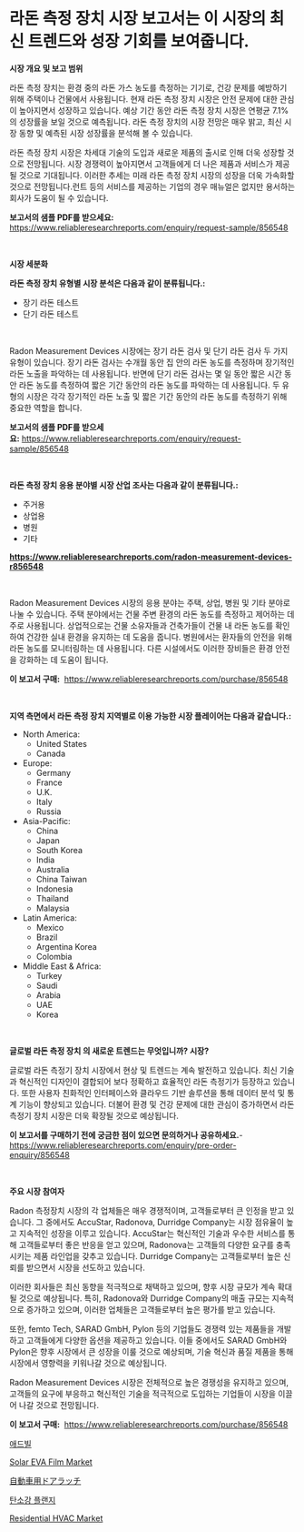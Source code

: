 <p><h1>라돈 측정 장치 시장 보고서는 이 시장의 최신 트렌드와 성장 기회를 보여줍니다.</h1></p><p><strong>시장 개요 및 보고 범위</strong></p>
<p><p>라돈 측정 장치는 환경 중의 라돈 가스 농도를 측정하는 기기로, 건강 문제를 예방하기 위해 주택이나 건물에서 사용됩니다. 현재 라돈 측정 장치 시장은 안전 문제에 대한 관심이 높아지면서 성장하고 있습니다. 예상 기간 동안 라돈 측정 장치 시장은 연평균 7.1%의 성장률을 보일 것으로 예측됩니다. 라돈 측정 장치의 시장 전망은 매우 밝고, 최신 시장 동향 및 예측된 시장 성장률을 분석해 볼 수 있습니다.</p><p>라돈 측정 장치 시장은 차세대 기술의 도입과 새로운 제품의 출시로 인해 더욱 성장할 것으로 전망됩니다. 시장 경쟁력이 높아지면서 고객들에게 더 나은 제품과 서비스가 제공될 것으로 기대됩니다. 이러한 추세는 미래 라돈 측정 장치 시장의 성장을 더욱 가속화할 것으로 전망됩니다.런트 등의 서비스를 제공하는 기업의 경우 매뉴얼은 없지만 용서하는 회사가 도움이 될 수 있습니다.</p></p>
<p><strong>보고서의 샘플 PDF를 받으세요:</strong> <a href="https://www.reliableresearchreports.com/enquiry/request-sample/856548">https://www.reliableresearchreports.com/enquiry/request-sample/856548</a></p>
<p>&nbsp;</p>
<p><strong>시장 세분화</strong></p>
<p><strong>라돈 측정 장치 유형별 시장 분석은 다음과 같이 분류됩니다.:</strong></p>
<p><ul><li>장기 라돈 테스트</li><li>단기 라돈 테스트</li></ul></p>
<p>&nbsp;</p>
<p><p>Radon Measurement Devices 시장에는 장기 라돈 검사 및 단기 라돈 검사 두 가지 유형이 있습니다. 장기 라돈 검사는 수개월 동안 집 안의 라돈 농도를 측정하며 장기적인 라돈 노출을 파악하는 데 사용됩니다. 반면에 단기 라돈 검사는 몇 일 동안 짧은 시간 동안 라돈 농도를 측정하여 짧은 기간 동안의 라돈 농도를 파악하는 데 사용됩니다. 두 유형의 시장은 각각 장기적인 라돈 노출 및 짧은 기간 동안의 라돈 농도를 측정하기 위해 중요한 역할을 합니다.</p></p>
<p><strong>보고서의 샘플 PDF를 받으세요:</strong>&nbsp;<a href="https://www.reliableresearchreports.com/enquiry/request-sample/856548">https://www.reliableresearchreports.com/enquiry/request-sample/856548</a></p>
<p>&nbsp;</p>
<p><strong> 라돈 측정 장치 응용 분야별 시장 산업 조사는 다음과 같이 분류됩니다.:</strong></p>
<p><ul><li>주거용</li><li>상업용</li><li>병원</li><li>기타</li></ul></p>
<p><strong><a href="https://www.reliableresearchreports.com/radon-measurement-devices-r856548">https://www.reliableresearchreports.com/radon-measurement-devices-r856548</a></strong></p>
<p>&nbsp;</p>
<p><p>Radon Measurement Devices 시장의 응용 분야는 주택, 상업, 병원 및 기타 분야로 나눌 수 있습니다. 주택 분야에서는 건물 주변 환경의 라돈 농도를 측정하고 제어하는 데 주로 사용됩니다. 상업적으로는 건물 소유자들과 건축가들이 건물 내 라돈 농도를 확인하여 건강한 실내 환경을 유지하는 데 도움을 줍니다. 병원에서는 환자들의 안전을 위해 라돈 농도를 모니터링하는 데 사용됩니다. 다른 시설에서도 이러한 장비들은 환경 안전을 강화하는 데 도움이 됩니다.</p></p>
<p><strong>이 보고서 구매:</strong>&nbsp; <a href="https://www.reliableresearchreports.com/purchase/856548">https://www.reliableresearchreports.com/purchase/856548</a></p>
<p>&nbsp;</p>
<p><strong>지역 측면에서 라돈 측정 장치 지역별로 이용 가능한 시장 플레이어는 다음과 같습니다.:</strong></p>
<p><ul>
    <li>
        North America:
        <ul>
            <li>United States</li>
            <li>Canada</li>
        </ul>
    </li>
    <li>
        Europe:
        <ul>
            <li>Germany</li>
            <li>France</li>
            <li>U.K.</li>
            <li>Italy</li>
            <li>Russia</li>
        </ul>
    </li>
    <li>
        Asia-Pacific:
        <ul>
            <li>China</li>
            <li>Japan</li>
            <li>South Korea</li>
            <li>India</li>
            <li>Australia</li>
            <li>China Taiwan</li>
            <li>Indonesia</li>
            <li>Thailand</li>
            <li>Malaysia</li>
        </ul>
    </li>
    <li>
        Latin America:
        <ul>
            <li>Mexico</li>
            <li>Brazil</li>
            <li>Argentina Korea</li>
            <li>Colombia</li>
        </ul>
    </li>
    <li>
        Middle East & Africa:
        <ul>
            <li>Turkey</li>
            <li>Saudi</li>
            <li>Arabia</li>
            <li>UAE</li>
            <li>Korea</li>
        </ul>
    </li>
    </ul></p>
<p>&nbsp;</p>
<p><strong>글로벌 라돈 측정 장치 의 새로운 트렌드는 무엇입니까? 시장?</strong></p>
<p><p>글로벌 라돈 측정기 장치 시장에서 현상 및 트렌드는 계속 발전하고 있습니다. 최신 기술과 혁신적인 디자인이 결합되어 보다 정확하고 효율적인 라돈 측정기가 등장하고 있습니다. 또한 사용자 친화적인 인터페이스와 클라우드 기반 솔루션을 통해 데이터 분석 및 통계 기능이 향상되고 있습니다. 더불어 환경 및 건강 문제에 대한 관심이 증가하면서 라돈 측정기 장치 시장은 더욱 확장될 것으로 예상됩니다.</p></p>
<p><strong>이 보고서를 구매하기 전에 궁금한 점이 있으면 문의하거나 공유하세요.</strong>- <a href="https://www.reliableresearchreports.com/enquiry/pre-order-enquiry/856548">https://www.reliableresearchreports.com/enquiry/pre-order-enquiry/856548</a></p>
<p>&nbsp;</p>
<p><strong>주요 시장 참여자</strong></p>
<p><p>Radon 측정장치 시장의 각 업체들은 매우 경쟁적이며, 고객들로부터 큰 인정을 받고 있습니다. 그 중에서도 AccuStar, Radonova, Durridge Company는 시장 점유율이 높고 지속적인 성장을 이루고 있습니다. AccuStar는 혁신적인 기술과 우수한 서비스를 통해 고객들로부터 좋은 반응을 얻고 있으며, Radonova는 고객들의 다양한 요구를 충족시키는 제품 라인업을 갖추고 있습니다. Durridge Company는 고객들로부터 높은 신뢰를 받으면서 시장을 선도하고 있습니다.</p><p>이러한 회사들은 최신 동향을 적극적으로 채택하고 있으며, 향후 시장 규모가 계속 확대될 것으로 예상됩니다. 특히, Radonova와 Durridge Company의 매출 규모는 지속적으로 증가하고 있으며, 이러한 업체들은 고객들로부터 높은 평가를 받고 있습니다.</p><p>또한, femto Tech, SARAD GmbH, Pylon 등의 기업들도 경쟁력 있는 제품들을 개발하고 고객들에게 다양한 옵션을 제공하고 있습니다. 이들 중에서도 SARAD GmbH와 Pylon은 향후 시장에서 큰 성장을 이룰 것으로 예상되며, 기술 혁신과 품질 제품을 통해 시장에서 영향력을 키워나갈 것으로 예상됩니다.</p><p>Radon Measurement Devices 시장은 전체적으로 높은 경쟁성을 유지하고 있으며, 고객들의 요구에 부응하고 혁신적인 기술을 적극적으로 도입하는 기업들이 시장을 이끌어 나갈 것으로 전망됩니다.</p></p>
<p><strong>이 보고서 구매:</strong>&nbsp;&nbsp;<a href="https://www.reliableresearchreports.com/purchase/856548">https://www.reliableresearchreports.com/purchase/856548</a></p>
<p><p><a href="https://medium.com/@ishacian.georges/%EC%96%B4%EB%93%9C%EB%B0%80-%EC%8B%9C%EC%9E%A5-%EA%B7%9C%EB%AA%A8-cagr-%EB%8F%99%ED%96%A5-2024-2030-3d18e9467aa2">애드빌</a></p><p><a href="https://medium.com/@warren.edmunds45645/solar-eva-film-market-furnishes-information-on-market-share-market-trends-and-market-growth-6bdb73a30b04">Solar EVA Film Market</a></p><p><a href="https://github.com/adcxff01450218/Market-Research-Report-List-1/blob/main/105937120685.md">自動車用ドアラッチ</a></p><p><a href="https://github.com/vsn7qpua81q/Market-Research-Report-List-1/blob/main/583120719114.md">탄소강 플랜지</a></p><p><a href="https://github.com/jhcraigie/Market-Research-Report-List-2/blob/main/residential-hvac-market.md">Residential HVAC Market</a></p></p>